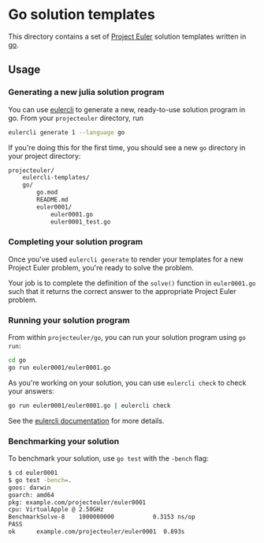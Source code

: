 # Go solution templates

This directory contains a set of [Project Euler](https://projecteuler.net) solution templates written in [go](https://golang.org/). 

## Usage

### Generating a new julia solution program

You can use [eulercli](https://github.com/koomen/eulercli) to generate a new, ready-to-use solution program in go.  From your `projecteuler` directory, run

```sh
eulercli generate 1 --language go
```

If you're doing this for the first time, you should see a new `go` directory in your project directory:

```sh
projecteuler/
    eulercli-templates/
    go/
        go.mod
        README.md
        euler0001/
            euler0001.go
            euler0001_test.go
```

### Completing your solution program

Once you've used `eulercli generate` to render your templates for a new Project Euler problem, you're ready to solve the problem.  

Your job is to complete the definition of the `solve()` function in `euler0001.go` such that it returns the correct answer to the appropriate Project Euler problem.


### Running your solution program

From within `projecteuler/go`, you can run your solution program using `go run`:

```sh
cd go
go run euler0001/euler0001.go
```

As you're working on your solution, you can use `eulercli check` to check your answers:

```sh
go run euler0001/euler0001.go | eulercli check
```

See the [eulercli documentation](https://github.com/koomen/eulercli) for more details.

### Benchmarking your solution

To benchmark your solution, use `go test` with the `-bench` flag:

```sh
$ cd euler0001
$ go test -bench=.
goos: darwin
goarch: amd64
pkg: example.com/projecteuler/euler0001
cpu: VirtualApple @ 2.50GHz
BenchmarkSolve-8   	1000000000	         0.3153 ns/op
PASS
ok  	example.com/projecteuler/euler0001	0.893s
```